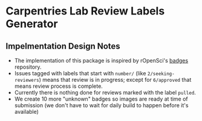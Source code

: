 # Carpentries Lab Review Labels Generator


## Impelmentation Design Notes

- The implementation of this package is inspired by rOpenSci's
  [badges](https://github.com/ropensci-org/badges) repository.
- Issues tagged with labels that start with `number/` (like
  `2/seeking-reviewers`) means that review is in progress; except for
  `6/approved` that means review process is complete.
- Currently there is nothing done for reviews marked with the label `pulled`.
- We create 10 more "unknown" badges so images are ready at time of submission
 (we don't have to wait for daily build to happen before it's available)


